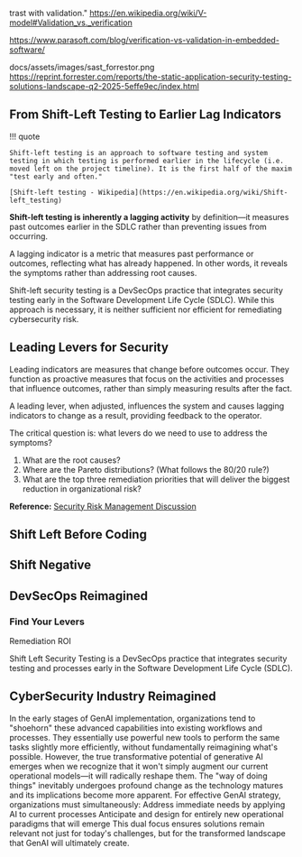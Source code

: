 
trast with validation."
https://en.wikipedia.org/wiki/V-model#Validation_vs._verification

https://www.parasoft.com/blog/verification-vs-validation-in-embedded-software/

docs/assets/images/sast_forrestor.png
https://reprint.forrester.com/reports/the-static-application-security-testing-solutions-landscape-q2-2025-5effe9ec/index.html

## From Shift-Left Testing to Earlier Lag Indicators

!!! quote

    Shift-left testing is an approach to software testing and system testing in which testing is performed earlier in the lifecycle (i.e. moved left on the project timeline). It is the first half of the maxim "test early and often."

    [Shift-left testing - Wikipedia](https://en.wikipedia.org/wiki/Shift-left_testing)

**Shift-left testing is inherently a lagging activity** by definition—it measures past outcomes earlier in the SDLC rather than preventing issues from occurring.

A lagging indicator is a metric that measures past performance or outcomes, reflecting what has already happened. In other words, it reveals the symptoms rather than addressing root causes.

Shift-left security testing is a DevSecOps practice that integrates security testing early in the Software Development Life Cycle (SDLC). While this approach is necessary, it is neither sufficient nor efficient for remediating cybersecurity risk.

## Leading Levers for Security

Leading indicators are measures that change before outcomes occur. They function as proactive measures that focus on the activities and processes that influence outcomes, rather than simply measuring results after the fact.

A leading lever, when adjusted, influences the system and causes lagging indicators to change as a result, providing feedback to the operator.

The critical question is: what levers do we need to use to address the symptoms?

1. What are the root causes?
2. Where are the Pareto distributions? (What follows the 80/20 rule?)
3. What are the top three remediation priorities that will deliver the biggest reduction in organizational risk?

**Reference:** [Security Risk Management Discussion](https://youtu.be/oMZN810xfck?t=897)
## Shift Left Before Coding



## Shift Negative

## DevSecOps Reimagined


### Find Your Levers

Remediation ROI 


Shift Left Security Testing is a DevSecOps practice that integrates security testing and processes early in the Software Development Life Cycle (SDLC). 



## CyberSecurity Industry Reimagined
In the early stages of GenAI implementation, organizations tend to "shoehorn" these advanced capabilities into existing workflows and processes. They essentially use powerful new tools to perform the same tasks slightly more efficiently, without fundamentally reimagining what's possible.
However, the true transformative potential of generative AI emerges when we recognize that it won't simply augment our current operational models—it will radically reshape them. The "way of doing things" inevitably undergoes profound change as the technology matures and its implications become more apparent.
For effective GenAI strategy, organizations must simultaneously:
Address immediate needs by applying AI to current processes
Anticipate and design for entirely new operational paradigms that will emerge
This dual focus ensures solutions remain relevant not just for today's challenges, but for the transformed landscape that GenAI will ultimately create.